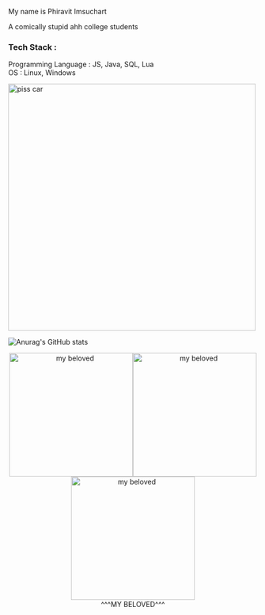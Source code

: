 My name is Phiravit Imsuchart

A comically stupid ahh college students

### Tech Stack :<br>
Programming Language : JS, Java, SQL, Lua<br>
OS : Linux, Windows

<img src="https://media.discordapp.net/attachments/825017831715373111/1018800041827250218/attachment-30.gif?ex=677107fa&is=676fb67a&hm=c13413296024579143ba261d7c8cc33e9a29769476eaec7f910f514b9cd337f4&" width="500" alt="piss car" title="piss car">

![Anurag's GitHub stats](https://github-readme-stats.vercel.app/api?username=phiravit&show_icons=true&theme=radical)

<div align="center">
  
<img src="https://media1.tenor.com/m/q03LPJkpepIAAAAd/2021.gif" width="250" alt="my beloved" title="my beloved"><img src="https://media1.tenor.com/m/q03LPJkpepIAAAAd/2021.gif" width="250" alt="my beloved" title="my beloved"><img src="https://media1.tenor.com/m/q03LPJkpepIAAAAd/2021.gif" width="250" alt="my beloved" title="my beloved"><br>
^^^MY BELOVED^^^
</div>
